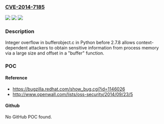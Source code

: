 ### [CVE-2014-7185](https://cve.mitre.org/cgi-bin/cvename.cgi?name=CVE-2014-7185)
![](https://img.shields.io/static/v1?label=Product&message=n%2Fa&color=blue)
![](https://img.shields.io/static/v1?label=Version&message=n%2Fa&color=blue)
![](https://img.shields.io/static/v1?label=Vulnerability&message=n%2Fa&color=brighgreen)

### Description

Integer overflow in bufferobject.c in Python before 2.7.8 allows context-dependent attackers to obtain sensitive information from process memory via a large size and offset in a "buffer" function.

### POC

#### Reference
- https://bugzilla.redhat.com/show_bug.cgi?id=1146026
- http://www.openwall.com/lists/oss-security/2014/09/23/5

#### Github
No GitHub POC found.

